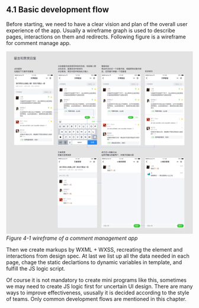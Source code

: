 ## 4.1 Basic development flow

Before starting, we need to have a clear vision and plan of the overall user experience of the app. Usually a wireframe graph is used to describe pages, interactions on them and redirects. Following figure is a wireframe for comment manage app.

![Figure 4-1 wireframe of a comment management app](/static/4-1.png)
*Figure 4-1 wireframe of a comment management app*

Then we create markups by WXML + WXSS, recreating the element and interactions from design spec. At last we list up all the data needed in each page, chage the static declartions to dynamic variables in template, and fulfill the JS logic script.

Of course it is not mandatory to create mini programs like this, sometimes we may need to create JS logic first for uncertain UI design. There are many ways to improve effectiveness, ususally it is decided according to the style of teams. Only common development flows are mentioned in this chapter.




